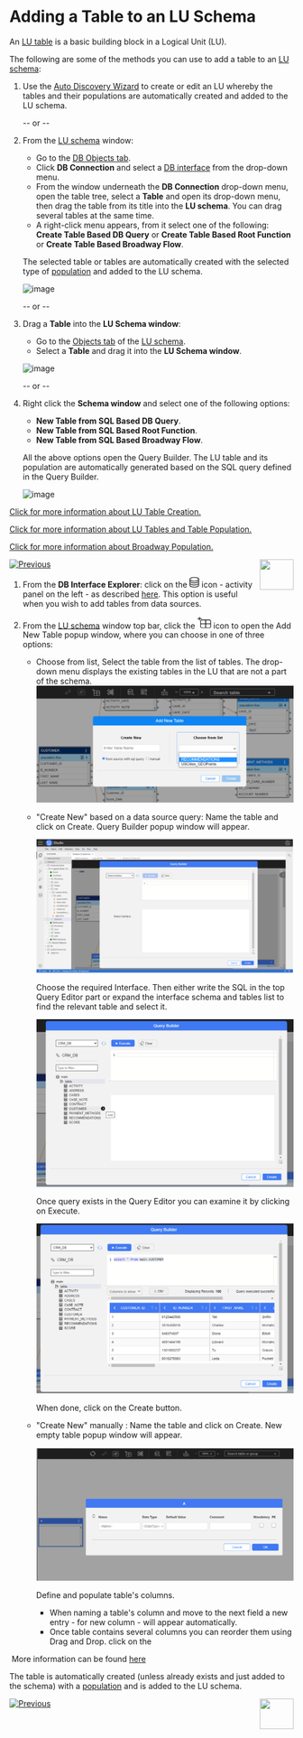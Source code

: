 # Adding a Table to an LU Schema

An [LU table](/articles/06_LU_tables/01_LU_tables_overview.md)  is a basic building block in a Logical Unit (LU).

The following are some of the methods you can use to add a table to an [LU schema](/articles/03_logical_units/03_LU_schema_window.md): 

<studio>

1. Use the [Auto Discovery Wizard](/articles/03_logical_units/06_auto_discovery_wizard.md) to create or edit an LU whereby the tables and their populations are automatically created and added to the LU schema.

   -- or --

2. From the [LU schema](/articles/03_logical_units/03_LU_schema_window.md) window:

   * Go to the [DB Objects tab](/articles/03_logical_units/03_LU_schema_window.md#logical-unit-lu-tabs). 
   * Click **DB Connection** and select a [DB interface](/articles/05_DB_interfaces/03_DB_interfaces_overview.md) from the drop-down menu.
   * From the window underneath the **DB Connection** drop-down menu, open the table tree, select a **Table** and open its drop-down menu, then drag the table from its title  into the **LU schema**. You can drag several tables at the same time.
   * A right-click menu appears, from it select one of the following: **Create Table Based DB Query** or **Create Table Based Root Function** or **Create Table Based Broadway Flow**.

   The selected table or tables are automatically created with the selected type of [population](/articles/07_table_population/01_table_population_overview.md) and added to the LU schema.

      ![image](images/03_09_01_tables1.png)

   -- or --

3. Drag a **Table** into the **LU Schema window**:

    * Go to the [Objects tab](/articles/03_logical_units/03_LU_schema_window.md#logical-unit-lu-tabs) of the [LU schema](/articles/03_logical_units/03_LU_schema_window.md).
    * Select a **Table** and drag it into the **LU Schema window**.

    ![image](images/03_09_02_tables2.png)

    -- or --

4. Right click the **Schema window** and select one of the following options:

    * **New Table from SQL Based DB Query**.
    * **New Table from SQL Based Root Function**.
    * **New Table from SQL Based Broadway Flow**.

    All the above options open the Query Builder. The LU table and its population are automatically generated based on the SQL query defined in the Query Builder.

      ![image](images/03_09_03_tables3.png)



[Click for more information about LU Table Creation.](/articles/06_LU_tables/02_create_an_LU_table.md)  

[Click for more information about LU Tables and Table Population.](/articles/07_table_population/01_table_population_overview.md)

[Click for more information about Broadway Population.](/articles/07_table_population/14_table_population_based_Broadway.md)



[![Previous](/articles/images/Previous.png)](/articles/03_logical_units/08_define_root_table_and_instance_ID_LU_schema.md)[<img align="right" width="60" height="54" src="/articles/images/Next.png">](/articles/03_logical_units/10_delete_table_from_a_schema.md)

</studio>

<web>

1. From the **DB Interface Explorer**: click on the <img src="../04_fabric_studio/images/web/datasource_explorer.png" style="zoom:67%;" /> icon -  activity panel on the left - as described [here](/articles/03_logical_units/05_create_a_new_LU_object.md). This option is useful when you wish to add tables from data sources.

2. From the [LU schema](/articles/03_logical_units/03_LU_schema_window.md) window top bar, click the <img src="images/web/new-table_nobg.png" style="zoom: 70%;" /> icon to open the Add New Table popup window, where you can choose in one of three options:

   * Choose from list, Select the table from the list of tables. The drop-down menu displays the existing tables in the LU that are not a part of the schema.
     ![add table select from list](images/web/9_add_new_table.PNG)
   
     
   
   * "Create New" based on a data source query: Name the table and click on Create. Query Builder popup window will appear.
   
      ![QB popup](images/web/01_QB_WEB_popup1.png)
   
      
   
      Choose the required Interface. Then either write the SQL in the top Query Editor part or expand the interface schema and tables list to find the relevant table and select it.
   
      ![QB popup](images/web/01_QB_WEB_popup2.png)
   
      
   
      Once query exists in the Query Editor you can examine it by clicking on Execute.
   
      ![QB popup](images/web/01_QB_WEB_popup3.png)
   
      When done, click on the Create button.
   
      
   
   * "Create New" manually : Name the table and click on Create. New empty table popup window will appear.

      ![QB popup](images/web/01_QB_WEB_popup4_manual.png)
      
      Define and populate table's columns. 
      
      * When naming a table's column and move to the next field a new entry - for new column - will appear automatically.
      * Once table contains several columns you can reorder them using Drag and Drop. click on the 

​				More information can be found [here](/articles/06_LU_tables/02_create_an_LU_table.md )



The table is automatically created (unless already exists and just added to the schema) with a [population](/articles/07_table_population/14_table_population_based_Broadway.md) and is added to the LU schema.

   

[![Previous](/articles/images/Previous.png)](05_create_a_new_LU_objectmd)[<img align="right" width="60" height="54" src="/articles/images/Next.png">](10_delete_table_from_a_schema.md)

</web>

